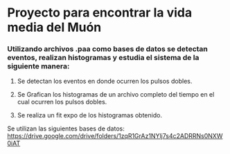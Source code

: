 # Proyecto para encontrar la vida media del Muón

### Utilizando archivos .paa como bases de datos se detectan eventos, realizan histogramas y estudia el sistema de la siguiente manera:

1. Se detectan los eventos en donde ocurren los pulsos dobles.

2. Se Grafican los histogramas de un archivo completo del tiempo en el cual ocurren los pulsos dobles.

3. Se realiza un fit expo de los histogramas obtenido.





Se utilizan las siguientes bases de datos: https://drive.google.com/drive/folders/1zqR1GrAz1NYlj7s4c2ADRRNs0NXW0iAT

